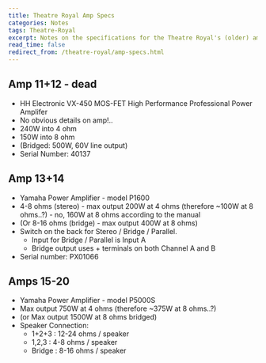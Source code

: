 ```yaml
---
title: Theatre Royal Amp Specs
categories: Notes
tags: Theatre-Royal
excerpt: Notes on the specifications for the Theatre Royal's (older) amps
read_time: false
redirect_from: /theatre-royal/amp-specs.html
---
```

## Amp 11+12 - dead
- HH Electronic VX-450 MOS-FET High Performance Professional Power Amplifer
- No obvious details on amp!..
- 240W into 4 ohm
- 150W into 8 ohm
- (Bridged: 500W, 60V line output)
- Serial Number: 40137

## Amp 13+14
- Yamaha Power Amplifier - model P1600
- 4-8 ohms (stereo) - max output 200W at 4 ohms (therefore ~100W at 8 ohms..?) - no, 160W at 8 ohms according to the manual
- (Or 8-16 ohms (bridge) - max output 400W at 8 ohms)
- Switch on the back for Stereo / Bridge / Parallel.
  - Input for Bridge / Parallel is Input A
  - Bridge output uses + terminals on both Channel A and B
- Serial number: PX01066

## Amps 15-20
- Yamaha Power Amplifier - model P5000S
- Max output 750W at 4 ohms (therefore ~375W at 8 ohms..?)
- (or Max output 1500W at 8 ohms bridged)
- Speaker Connection:
  - 1+2+3 : 12-24 ohms / speaker
  - 1,2,3 : 4-8 ohms / speaker
  - Bridge : 8-16 ohms / speaker
